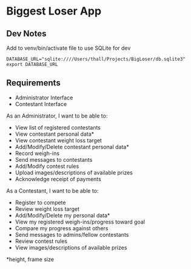 # Biggest Loser App

## Dev Notes

Add to venv/bin/activate file to use SQLite for dev

```
DATABASE_URL="sqlite:////Users/thall/Projects/BigLoser/db.sqlite3"
export DATABASE_URL
```

## Requirements

* Administrator Interface
* Contestant Interface

As an Administrator, I want to be able to:

  * View list of registered contestants
  * View contestant personal data*
  * View contestant weight loss target
  * Add/Modify/Delete contestant personal data*
  * Record weigh-ins
  * Send messages to contestants
  * Add/Modify contest rules
  * Upload images/descriptions of available prizes
  * Acknowledge receipt of payments

As a Contestant, I want to be able to:

  * Register to compete
  * Review weight loss target
  * Add/Modify/Delete my personal data*
  * View my registered weigh-ins/progress toward goal
  * Compare my progress against others
  * Send messages to admins/fellow contestants
  * Review contest rules
  * View images/descriptions of available prizes

*height, frame size
